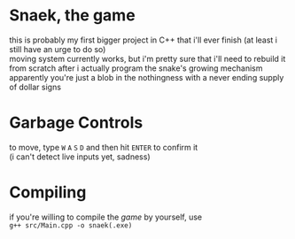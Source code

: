 # Snaek, the game
this is probably my first bigger project in C++ that i'll ever finish (at least i still have an urge to do so)  
moving system currently works, but i'm pretty sure that i'll need to rebuild it from scratch after i actually program the snake's growing mechanism  
apparently you're just a blob in the nothingness with a never ending supply of dollar signs

# Garbage Controls
to move, type `W` `A` `S` `D` and then hit `ENTER` to confirm it  
(i can't detect live inputs yet, sadness)  

# Compiling
if you're willing to compile the *game* by yourself, use  
`g++ src/Main.cpp -o snaek(.exe)`  



